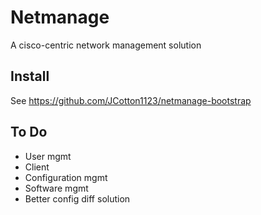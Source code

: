 # Netmanage

A cisco-centric network management solution

## Install

See https://github.com/JCotton1123/netmanage-bootstrap

## To Do

* User mgmt
* Client
* Configuration mgmt
* Software mgmt
* Better config diff solution
